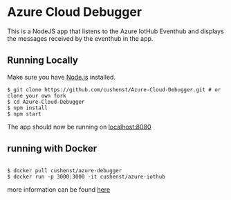 # Azure Cloud Debugger

This is a NodeJS app that listens to the Azure IotHub Eventhub and displays the messages received by the eventhub in the app. 

## Running Locally
Make sure you have [Node.js](http://nodejs.org/) installed.

```
$ git clone https://github.com/cushenst/Azure-Cloud-Debugger.git # or clone your own fork
$ cd Azure-Cloud-Debugger
$ npm install
$ npm start
```

The app should now be running on [localhost:8080](http://localhost:8080)

## running with Docker

```$bash

$ docker pull cushenst/azure-debugger
$ docker run -p 3000:3000 -it cushenst/azure-iothub

```

more information can be found [here](https://hub.docker.com/r/cushenst/azure-iothub)
